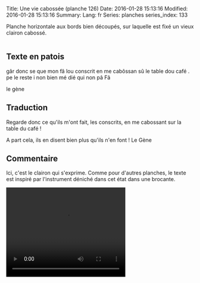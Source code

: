 Title: Une vie cabossée (planche 126)
Date: 2016-01-28 15:13:16
Modified: 2016-01-28 15:13:16
Summary: 
Lang: fr
Series: planches
series_index: 133

<p style="text-align:justify;">Planche horizontale aux bords bien découpés, sur laquelle est fixé un vieux clairon cabossé.

</p>

<figure class="image-block" style="float: center;">
  <img alt="" src="{static}/images/planche_126.png">
  <figcaption style="max-width: 609px"></figcaption>
</figure>


## Texte en patois
gâr donc se que mon fâ lou conscrit en me cabôssan sû le table dou café . pe le reste i non bien mé dié qui non pâ Fâ

le gène

## Traduction
Regarde donc ce qu'ils m'ont fait, les conscrits, en me cabossant sur la table du café !

A part cela, ils en disent bien plus qu'ils n'en font !
Le Gène

## Commentaire
Ici, c'est le clairon qui s'exprime.
Comme pour d'autres planches, le texte est inspiré par l'instrument déniché dans cet état dans une brocante.


<video width="320" height="240" controls>
  <source src="https://d1njpgd0ygatdn.cloudfront.net/video_126.mp4" type="video/mp4">
</video>
